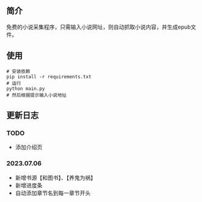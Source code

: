 ## 简介

免费的小说采集程序，只需输入小说网址，则自动抓取小说内容，并生成epub文件。

## 使用

```shell
# 安装依赖
pip install -r requirements.txt
# 运行
python main.py
# 然后根据提示输入小说地址
```

## 更新日志

### TODO

- 添加介绍页

### 2023.07.06

- 新增书源【和图书】、【养鬼为祸】
- 新增进度条
- 自动添加章节名到每一章节开头